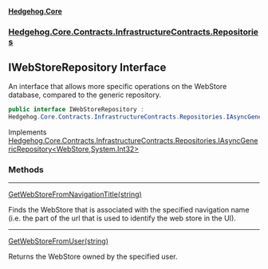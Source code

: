 #### [Hedgehog.Core](index.md 'index')
### [Hedgehog.Core.Contracts.InfrastructureContracts.Repositories](Hedgehog_Core_Contracts_InfrastructureContracts_Repositories.md 'Hedgehog.Core.Contracts.InfrastructureContracts.Repositories')
## IWebStoreRepository Interface
An interface that allows more specific operations on the WebStore database, compared to the generic repository.  
```csharp
public interface IWebStoreRepository :
Hedgehog.Core.Contracts.InfrastructureContracts.Repositories.IAsyncGenericRepository<Hedgehog.Core.Domain.WebStore, int>
```

Implements [Hedgehog.Core.Contracts.InfrastructureContracts.Repositories.IAsyncGenericRepository&lt;](Hedgehog_Core_Contracts_InfrastructureContracts_Repositories_IAsyncGenericRepository_E_IdType_.md 'Hedgehog.Core.Contracts.InfrastructureContracts.Repositories.IAsyncGenericRepository&lt;E,IdType&gt;')[WebStore](Hedgehog_Core_Domain_WebStore.md 'Hedgehog.Core.Domain.WebStore')[,](Hedgehog_Core_Contracts_InfrastructureContracts_Repositories_IAsyncGenericRepository_E_IdType_.md 'Hedgehog.Core.Contracts.InfrastructureContracts.Repositories.IAsyncGenericRepository&lt;E,IdType&gt;')[System.Int32](https://docs.microsoft.com/en-us/dotnet/api/System.Int32 'System.Int32')[&gt;](Hedgehog_Core_Contracts_InfrastructureContracts_Repositories_IAsyncGenericRepository_E_IdType_.md 'Hedgehog.Core.Contracts.InfrastructureContracts.Repositories.IAsyncGenericRepository&lt;E,IdType&gt;')  
### Methods

***
[GetWebStoreFromNavigationTitle(string)](Hedgehog_Core_Contracts_InfrastructureContracts_Repositories_IWebStoreRepository_GetWebStoreFromNavigationTitle(string).md 'Hedgehog.Core.Contracts.InfrastructureContracts.Repositories.IWebStoreRepository.GetWebStoreFromNavigationTitle(string)')

Finds the WebStore that is associated with the specified navigation name (i.e. the part of the url that is used to identify the web store in the UI).  

***
[GetWebStoreFromUser(string)](Hedgehog_Core_Contracts_InfrastructureContracts_Repositories_IWebStoreRepository_GetWebStoreFromUser(string).md 'Hedgehog.Core.Contracts.InfrastructureContracts.Repositories.IWebStoreRepository.GetWebStoreFromUser(string)')

Returns the WebStore owned by the specified user.  
